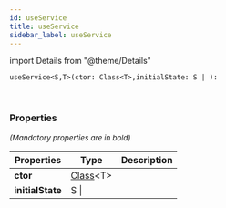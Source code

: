 ```yaml
---
id: useService
title: useService
sidebar_label: useService
---
```


import Details from "@theme/Details"


```tsx
useService<S,T>(ctor: Class<T>,initialState: S | ): 
```
<br/>



### Properties

<font size="2"><i>(Mandatory properties are in bold)</i></font>

| Properties | Type | Description |
| --------- | ---- | ----------- |
| **ctor** | [Class](/framework-api/types/Class.md)<T\> |  |
| **initialState** | S \|  |  |


